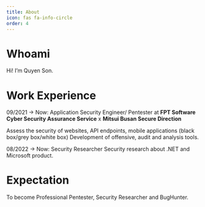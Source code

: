 ```yaml
---
title: About
icon: fas fa-info-circle
order: 4
---
```


# Whoami
Hi! I’m Quyen Son.

# Work Experience
09/2021 -> Now: Application Security Engineer/ Pentester at **FPT Software Cyber Security Assurance Service** x **Mitsui Busan Secure Direction**

Assess the security of websites, API endpoints, mobile applications (black box/grey box/white box)
Development of offensive, audit and analysis tools.

08/2022 -> Now: Security Researcher 
Security research about .NET and Microsoft product.

# Expectation
To become Professional Pentester, Security Researcher and BugHunter.
